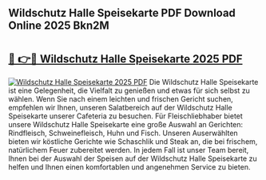 ## Wildschutz Halle Speisekarte PDF Download Online 2025 Bkn2M

# <h2><a href="http://gcbnq84.nevu.top/?p=Wildschutz+Halle+Speisekarte">🔗 👉🔴 Wildschutz Halle Speisekarte 2025 PDF</a></h2>

[![Wildschutz Halle Speisekarte 2025 PDF](https://i.imgur.com/dBaPXMq.png)](http://gcbnq84.nevu.top/?p=Wildschutz+Halle+Speisekarte)
Die Wildschutz Halle Speisekarte ist eine Gelegenheit, die Vielfalt zu genießen und etwas für sich selbst zu wählen. Wenn Sie nach einem leichten und frischen Gericht suchen, empfehlen wir Ihnen, unseren Salatbereich auf der Wildschutz Halle Speisekarte unserer Cafeteria zu besuchen. Für Fleischliebhaber bietet unsere Wildschutz Halle Speisekarte eine große Auswahl an Gerichten: Rindfleisch, Schweinefleisch, Huhn und Fisch. Unseren Auserwählten bieten wir köstliche Gerichte wie Schaschlik und Steak an, die bei frischem, natürlichem Feuer zubereitet werden. In jedem Fall ist unser Team bereit, Ihnen bei der Auswahl der Speisen auf der Wildschutz Halle Speisekarte zu helfen und Ihnen einen komfortablen und angenehmen Service zu bieten.
